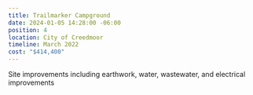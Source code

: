 ```yaml
---
title: Trailmarker Campground
date: 2024-01-05 14:28:00 -06:00
position: 4
location: City of Creedmoor
timeline: March 2022
cost: "$414,400"
---
```


Site improvements including earthwork, water, wastewater, and electrical improvements